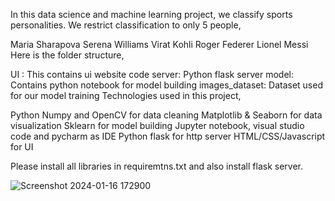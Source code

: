 In this data science and machine learning project, we classify sports personalities. We restrict classification to only 5 people,

Maria Sharapova
Serena Williams
Virat Kohli
Roger Federer
Lionel Messi
Here is the folder structure,

UI : This contains ui website code
server: Python flask server
model: Contains python notebook for model building
images_dataset: Dataset used for our model training
Technologies used in this project,

Python
Numpy and OpenCV for data cleaning
Matplotlib & Seaborn for data visualization
Sklearn for model building
Jupyter notebook, visual studio code and pycharm as IDE
Python flask for http server
HTML/CSS/Javascript for UI

Please install all libraries in requiremtns.txt and also install flask server.

![Screenshot 2024-01-16 172900](https://github.com/swemasum/AI-PROJECT-Sports_Person_Classifier/assets/43910072/4eeff4e8-e305-4743-a043-c527624aa559)


